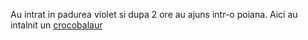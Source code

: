 Au intrat in padurea violet si dupa 2 ore au ajuns intr-o poiana.
Aici au intalnit un [crocobalaur](croco/croco.md) 